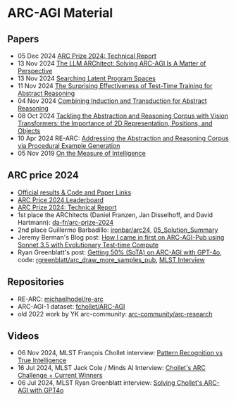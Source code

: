 # ARC-AGI Material


## Papers

- 05 Dec 2024 [ARC Prize 2024: Technical Report](https://arxiv.org/abs/2412.04604)
- 13 Nov 2024 [The LLM ARChitect: Solving ARC-AGI Is A Matter of Perspective](https://da-fr.github.io/arc-prize-2024/the_architects.pdf)
- 13 Nov 2024 [Searching Latent Program Spaces](https://arxiv.org/abs/2411.08706)
- 11 Nov 2024 [The Surprising Effectiveness of Test-Time Training for Abstract Reasoning](https://arxiv.org/abs/2411.07279)
- 04 Nov 2024 [Combining Induction and Transduction for Abstract Reasoning](https://arxiv.org/abs/2411.02272)
- 08 Oct 2024 [Tackling the Abstraction and Reasoning Corpus with Vision Transformers: the Importance of 2D Representation, Positions, and Objects](https://arxiv.org/abs/2410.06405)
- 10 Apr 2024 RE-ARC: [Addressing the Abstraction and Reasoning Corpus via Procedural Example Generation](https://arxiv.org/abs/2404.07353)
- 05 Nov 2019 [On the Measure of Intelligence](https://arxiv.org/abs/1911.01547)


## ARC price 2024

- [Official results & Code and Paper Links](https://arcprize.org/2024-results)
- [ARC Price 2024 Leaderboard](https://www.kaggle.com/competitions/arc-prize-2024/leaderboard)
- [ARC Prize 2024: Technical Report](https://arxiv.org/abs/2412.04604)
- 1st place the ARChitects (Daniel Franzen, Jan Disselhoff, and David Hartmann): [da-fr/arc-prize-2024](https://github.com/da-fr/arc-prize-2024)
- 2nd place Guillermo Barbadillo: [ironbar/arc24](https://github.com/ironbar/arc24), [05_Solution_Summary](https://ironbar.github.io/arc24/05_Solution_Summary/)
- Jeremy Berman's Blog post: [How I came in first on ARC-AGI-Pub using Sonnet 3.5 with Evolutionary Test-time Compute](https://jeremyberman.substack.com/p/how-i-got-a-record-536-on-arc-agi)
- Ryan Greenblatt's post: [Getting 50% (SoTA) on ARC-AGI with GPT-4o](https://redwoodresearch.substack.com/p/getting-50-sota-on-arc-agi-with-gpt), code: [rgreenblatt/arc_draw_more_samples_pub](https://github.com/rgreenblatt/arc_draw_more_samples_pub), [MLST Interview](https://youtu.be/z9j3wB1RRGA)


## Repositories

- RE-ARC: [michaelhodel/re-arc](https://github.com/michaelhodel/re-arc)
- ARC-AGI-1 dataset: [fchollet/ARC-AGI](https://github.com/fchollet/ARC-AGI)
- old 2022 work by YK arc-community: [arc-community/arc-research](https://github.com/arc-community/arc-research)


## Videos

- 06 Nov 2024, MLST François Chollet interview: [Pattern Recognition vs True Intelligence](https://youtu.be/JTU8Ha4Jyfc)
- 16 Jul 2024, MLST Jack Cole / Minds AI Interview: [Chollet's ARC Challenge + Current Winners](https://youtu.be/jSAT_RuJ_Cg)
- 06 Jul 2024, MLST Ryan Greenblatt interview: [Solving Chollet's ARC-AGI with GPT4o](https://youtu.be/z9j3wB1RRGA)
